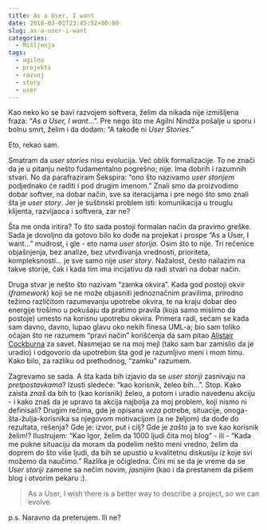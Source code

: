 ```yaml
---
title: As a User, I want
date: 2018-03-01T23:45:52+00:00
slug: as-a-user-i-want
categories:
  - Mišljenja
tags:
  - agilno
  - projekti
  - razvoj
  - story
  - user
---
```


Kao neko ko se bavi razvojem softvera, želim da nikada nije izmišljena fraza: “_As a User, I want_...”. Pre nego što me Agilni Nindža pošalje u sporu i bolnu smrt, želim i da dodam: “A takođe ni _User Stories_.”

Eto, rekao sam.

Smatram da _user stories_ nisu evolucija. Već oblik formalizacije. To ne znači da je u pitanju nešto fudamentalno pogrešno; nije. Ima dobrih i razumnih stvari. No da parafraziram Šekspira: “ono što nazivamo _user storijem_ podjednako će raditi i pod drugim imenom.” Znali smo da proizvodimo dobar softver, na dobar način, sve sa iteracijama i pre nego što smo znali šta je _user story_. Jer je suštinski problem isti: komunikacija u trouglu klijenta, razvijaoca i softvera, zar ne?

Šta me onda iritira? To što sada postoji formalan način da pravimo greške. Sada je dovoljno da gotovo bilo ko dođe na projekat i prospe “As a User, I want...” mudrost, i gle - eto nama _user storija_. Osim što to nije. Tri rečenice objašnjenja, bez analize, bez utvrđivanja vrednosti, prioriteta, kompleksnosti... je sve samo nije _user story_. Nažalost, često nailazim na takve storije, čak i kada tim ima incijativu da radi stvari na dobar način.

Druga stvar je nešto što nazivam “zamka okvira”. Kada god postoji okvir (_framework_) koji se ne može objasniti jednoznačnim pravilima, prirodno težimo različitom razumevanju upotrebe okvira, te na kraju dobar deo energije trošimo u pokušaju da pratimo pravila (koja samo mislimo da postoje) umesto na korisnu upotrebu okvira. Primera radi, sećam se kada sam davno, davno, lupao glavu oko nekih finesa UML-a; bio sam toliko očajan što ne razumem “pravi način” korišćenja da sam pitao [Alistair Cockburna](https://en.wikipedia.org/wiki/Alistair_Cockburn) za savet. Nasmejao se na moj mejl (tako sam bar zamislio da je uradio) i odgovorio da upotrebim šta god je razumljivo meni i mom timu. Kako bilo, za razliku od prethodnog, “zamku” razumem.

Zagrevamo se sada. A šta kada bih izjavio da se _user storiji_ zasnivaju na _pretpostavkama_? Izusti sledeće: “kao korisnik, želeo bih...”. Stop. Kako zaista _znaš_ da bih to (kao korisnik) želeo, a potom i uradio navedenu akciju - i kako znaš da je upravo ta akcija najbolja za moj problem, koji nismo ni definisali? Drugim rečima, gde je opisana _veza_ potrebe, situacije, onoga-šta-žulja-korisnika sa njegovom motivacijom (a ne željom) da dođe do rezultata, rešenja? Gde je: izvor, put i cilj? Gde je _zašto_ ja to sve kao korisnik želim!? Ilustrujem: “Kao Igor, želim da 1000 ljudi čita moj blog” - ili - “Kada me pukne situaciju da moram da podelim nešto meni vredno, želim da doprem do što više ljudi, da bih se upustio u kvalitetnu diskusiju iz koje svi možemo da naučimo.” Razlika je očigledna. Čini mi se da je vreme da se _User storiji_ zamene sa nečim novim, _jasnijim_ (kao i da prestanem da pišem blog i otvorim pekaru :).

> As a User, I wish there is a better way to describe a project, so we can evolve.

p.s. Naravno da preterujem. Ili ne?